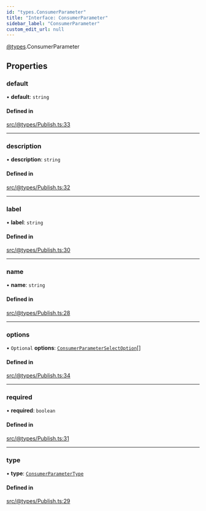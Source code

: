 ```yaml
---
id: "types.ConsumerParameter"
title: "Interface: ConsumerParameter"
sidebar_label: "ConsumerParameter"
custom_edit_url: null
---
```


[@types](../modules/types.md).ConsumerParameter

## Properties

### default

• **default**: `string`

#### Defined in

[src/@types/Publish.ts:33](https://github.com/deltaDAO/nautilus/blob/e44ffd7/src/@types/Publish.ts#L33)

___

### description

• **description**: `string`

#### Defined in

[src/@types/Publish.ts:32](https://github.com/deltaDAO/nautilus/blob/e44ffd7/src/@types/Publish.ts#L32)

___

### label

• **label**: `string`

#### Defined in

[src/@types/Publish.ts:30](https://github.com/deltaDAO/nautilus/blob/e44ffd7/src/@types/Publish.ts#L30)

___

### name

• **name**: `string`

#### Defined in

[src/@types/Publish.ts:28](https://github.com/deltaDAO/nautilus/blob/e44ffd7/src/@types/Publish.ts#L28)

___

### options

• `Optional` **options**: [`ConsumerParameterSelectOption`](../modules/types.md#consumerparameterselectoption)[]

#### Defined in

[src/@types/Publish.ts:34](https://github.com/deltaDAO/nautilus/blob/e44ffd7/src/@types/Publish.ts#L34)

___

### required

• **required**: `boolean`

#### Defined in

[src/@types/Publish.ts:31](https://github.com/deltaDAO/nautilus/blob/e44ffd7/src/@types/Publish.ts#L31)

___

### type

• **type**: [`ConsumerParameterType`](../modules/types.md#consumerparametertype)

#### Defined in

[src/@types/Publish.ts:29](https://github.com/deltaDAO/nautilus/blob/e44ffd7/src/@types/Publish.ts#L29)

